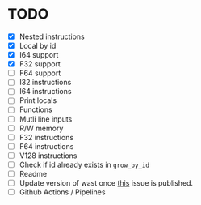 # TODO

- [x] Nested instructions
- [x] Local by id
- [x] I64 support
- [x] F32 support
- [ ] F64 support
- [ ] I32 instructions
- [ ] I64 instructions
- [ ] Print locals
- [ ] Functions
- [ ] Mutli line inputs
- [ ] R/W memory
- [ ] F32 instructions
- [ ] F64 instructions
- [ ] V128 instructions
- [ ] Check if id already exists in `grow_by_id`
- [ ] Readme
- [ ] Update version of wast once [this](https://github.com/bytecodealliance/wasm-tools/issues/1156) issue is published.
- [ ] Github Actions / Pipelines
